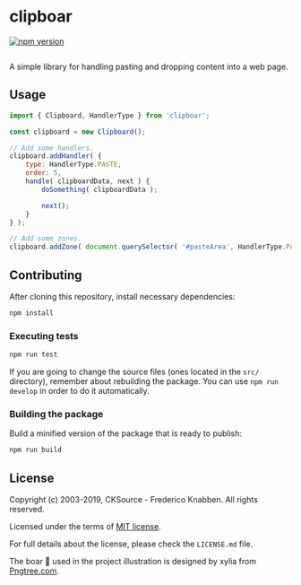 # clipboar

[![npm version](https://badge.fury.io/js/clipboar.svg)](https://www.npmjs.com/package/clipboar)

<img src="https://raw.githubusercontent.com/ckeditor/labs/f50c8addbe0383718ebe9f6db63de5a149347014/clipboar/boar-graphics.png" alt="">

A simple library for handling pasting and dropping content into a web page.

## Usage

```js
import { Clipboard, HandlerType } from 'clipboar';

const clipboard = new Clipboard();

// Add some handlers.
clipboard.addHandler( {
	type: HandlerType.PASTE,
	order: 5,
	handle( clipboardData, next ) {
		doSomething( clipboardData );

		next();
	}
} );

// Add some zones.
clipboard.addZone( document.querySelector( '#pasteArea', HandlerType.PASTE ) );
```

## Contributing

After cloning this repository, install necessary dependencies:

```bash
npm install
```

### Executing tests

```bash
npm run test
```

If you are going to change the source files (ones located in the `src/` directory), remember about rebuilding the package. You can use `npm run develop` in order to do it automatically.

### Building the package

Build a minified version of the package that is ready to publish:

```bash
npm run build
```

## License

Copyright (c) 2003-2019, CKSource - Frederico Knabben. All rights reserved.

Licensed under the terms of [MIT license](https://opensource.org/licenses/MIT).

For full details about the license, please check the `LICENSE.md` file.

The boar 🐗 used in the project illustration is designed by xylia from [Pngtree.com](https://pngtree.com/).
